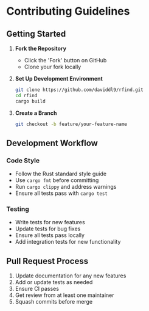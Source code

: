 # Contributing Guidelines

## Getting Started

1. **Fork the Repository**
   * Click the 'Fork' button on GitHub
   * Clone your fork locally

2. **Set Up Development Environment**
   ```bash
   git clone https://github.com/daviddl9/rfind.git
   cd rfind
   cargo build
   ```

3. **Create a Branch**
   ```bash
   git checkout -b feature/your-feature-name
   ```

## Development Workflow

### Code Style

* Follow the Rust standard style guide
* Use `cargo fmt` before committing
* Run `cargo clippy` and address warnings
* Ensure all tests pass with `cargo test`

### Testing

* Write tests for new features
* Update tests for bug fixes
* Ensure all tests pass locally
* Add integration tests for new functionality

## Pull Request Process

1. Update documentation for any new features
2. Add or update tests as needed
3. Ensure CI passes
4. Get review from at least one maintainer
5. Squash commits before merge